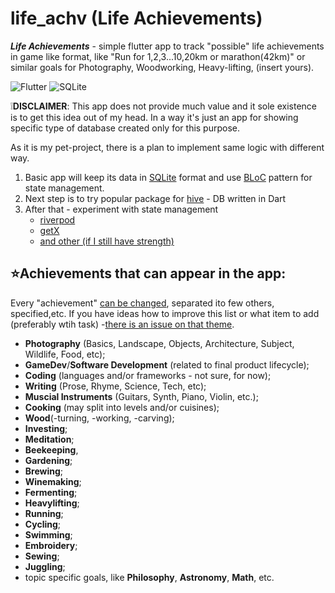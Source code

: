 # life_achv (Life Achievements)

***Life Achievements*** - simple flutter app to track "possible" life achievements in game like format, like "Run for 1,2,3...10,20km or marathon(42km)" or similar goals for Photography, Woodworking, Heavy-lifting, (insert yours).

![Flutter](https://img.shields.io/badge/Flutter-02569B?style=for-the-badge&logo=flutter&logoColor=white) ![SQLite](https://img.shields.io/badge/SQLite-07405E?style=for-the-badge&logo=sqlite&logoColor=white)

❕**DISCLAIMER**: This app does not provide much value and it sole existence is to get this idea out of my head. In a way it's just an app for showing specific type of database created only for this purpose.

As it is my pet-project, there is a plan to implement same logic with different way.
1. Basic app will keep its data in [SQLite](https://pub.dev/packages/sqflite) format and use [BLoC](https://pub.dev/packages/flutter_bloc) pattern for state management.
2. Next step is to try popular package for [hive](https://pub.dev/packages/hive) - DB written in Dart
3. After that - experiment with state management
    - [riverpod](https://pub.dev/packages/flutter_riverpod)
    - [getX](https://pub.dev/packages/get)
    - [and other (if I still have strength)](https://docs.flutter.dev/data-and-backend/state-mgmt/options#bloc--rx)

## ⭐Achievements that can appear in the app:
Every "achievement"  <ins>can be changed</ins>, separated ito few others, specified,etc.
If you have ideas how to improve this list or what item to add (preferably wtih task) -[there is an issue on that theme](https://github.com/alex-timof/life_achv/issues/1).
- **Photography** (Basics, Landscape, Objects, Architecture, Subject, Wildlife, Food, etc);
- **GameDev**/**Software Development** (related to final product lifecycle);
- **Coding** (languages and/or frameworks - not sure, for now);
- **Writing** (Prose, Rhyme, Science, Tech, etc);
- **Muscial Instruments** (Guitars, Synth, Piano, Violin, etc.);
- **Cooking** (may split into levels and/or cuisines);
- **Wood**(-turning, -working, -carving);
- **Investing**;
- **Meditation**;
- **Beekeeping**,
- **Gardening**;
- **Brewing**;
- **Winemaking**;
- **Fermenting**;
- **Heavylifting**;
- **Running**;
- **Cycling**;
- **Swimming**;
- **Embroidery**;
- **Sewing**;
- **Juggling**;
- topic specific goals, like **Philosophy**, **Astronomy**, **Math**, etc.